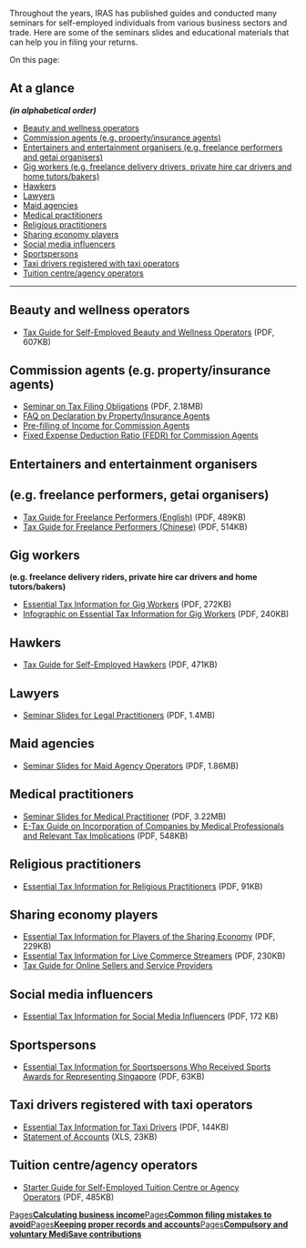 Throughout the years, IRAS has published guides and conducted many seminars for self-employed individuals from various business sectors and trade. Here are some of the seminars slides and educational materials that can help you in filing your returns.

On this page:

## At a glance

**_(in alphabetical order)_**

- [Beauty and wellness operators](https://www.iras.gov.sg/taxes/individual-income-tax/self-employed-and-partnerships/tax-obligations-by-industry-trade-or-profession#title1)
- [Commission agents (e.g. property/insurance agents)](https://www.iras.gov.sg/taxes/individual-income-tax/self-employed-and-partnerships/tax-obligations-by-industry-trade-or-profession#title2)
- [Entertainers and entertainment organisers (e.g. freelance performers and getai organisers)](https://www.iras.gov.sg/taxes/individual-income-tax/self-employed-and-partnerships/tax-obligations-by-industry-trade-or-profession#title3)
- [Gig workers (e.g. freelance delivery drivers, private hire car drivers and home tutors/bakers)](https://www.iras.gov.sg/taxes/individual-income-tax/self-employed-and-partnerships/tax-obligations-by-industry-trade-or-profession#title4)
- [Hawkers](https://www.iras.gov.sg/taxes/individual-income-tax/self-employed-and-partnerships/tax-obligations-by-industry-trade-or-profession#title5)
- [Lawyers](https://www.iras.gov.sg/taxes/individual-income-tax/self-employed-and-partnerships/tax-obligations-by-industry-trade-or-profession#title6)
- [Maid agencies](https://www.iras.gov.sg/taxes/individual-income-tax/self-employed-and-partnerships/tax-obligations-by-industry-trade-or-profession#title7)
- [Medical practitioners](https://www.iras.gov.sg/taxes/individual-income-tax/self-employed-and-partnerships/tax-obligations-by-industry-trade-or-profession#title8)
- [Religious practitioners](https://www.iras.gov.sg/taxes/individual-income-tax/self-employed-and-partnerships/tax-obligations-by-industry-trade-or-profession#title9)
- [Sharing economy players](https://www.iras.gov.sg/taxes/individual-income-tax/self-employed-and-partnerships/tax-obligations-by-industry-trade-or-profession#title10)
- [Social media influencers](https://www.iras.gov.sg/taxes/individual-income-tax/self-employed-and-partnerships/tax-obligations-by-industry-trade-or-profession#title11)
- [Sportspersons](https://www.iras.gov.sg/taxes/individual-income-tax/self-employed-and-partnerships/tax-obligations-by-industry-trade-or-profession#title12)
- [Taxi drivers registered with taxi operators](https://www.iras.gov.sg/taxes/individual-income-tax/self-employed-and-partnerships/tax-obligations-by-industry-trade-or-profession#title13)
- [Tuition centre/agency operators](https://www.iras.gov.sg/taxes/individual-income-tax/self-employed-and-partnerships/tax-obligations-by-industry-trade-or-profession#title14)

* * *

## Beauty and wellness operators

- [Tax Guide for Self-Employed Beauty and Wellness Operators](https://www.iras.gov.sg/media/docs/default-source/e-tax/starter-guide-for-self-employed-beauty-and-wellness-operators.pdf?sfvrsn=4d96c21e_14 "Starter Guide for Self Employed Beauty and Wellness Operators (pdf)") (PDF, 607KB)

## Commission agents (e.g. property/insurance agents)

- [Seminar on Tax Filing Obligations](https://www.iras.gov.sg/media/docs/default-source/uploadedfiles/pdf/tax-filing-obligations-of-self-employed-persons---commission-agents.pdf?sfvrsn=bd959ea4_12 "Tax Filing Obligations of Self-Employed Persons - Commission Agents") (PDF, 2.18MB)
- [FAQ on Declaration by Property/Insurance Agents](https://www.iras.gov.sg/taxes/individual-income-tax/self-employed-and-partnerships/calculating-my-business-income/common-filing-mistakes-to-avoid#title2)
- [Pre-filling of Income for Commission Agents](https://www.iras.gov.sg/taxes/individual-income-tax/self-employed-and-partnerships/tax-obligations-of-self-employed-persons/pre-filling-of-income-for-self-employed-persons)
- [Fixed Expense Deduction Ratio (FEDR) for Commission Agents](https://www.iras.gov.sg/taxes/individual-income-tax/self-employed-and-partnerships/business-expenses-and-deductions/fixed-expense-deduction-ratio-for-self-employed-persons)

## Entertainers and entertainment organisers

## (e.g. freelance performers, getai organisers)

- [Tax Guide for Freelance Performers (English)](https://www.iras.gov.sg/media/docs/default-source/e-tax/starter-guide-for-freelance-performers-_english.pdf?sfvrsn=5001781d_14 "Starter Guide for Freelance Performers _English (pdf)") (PDF, 489KB)
- [Tax Guide for Freelance Performers (Chinese)](https://www.iras.gov.sg/media/docs/default-source/e-tax/starter-guide-for-freelance-performers-_chinese.pdf?sfvrsn=66a3ef1e_18 "Starter Guide for Freelance Performers _Chinese (pdf)") (PDF, 514KB)

## Gig workers

**(e.g. freelance delivery riders, private hire car drivers and home tutors/bakers)**

- [Essential Tax Information for Gig Workers](https://www.iras.gov.sg/media/docs/default-source/uploadedfiles/pdf/essential-tax-information-for-gig-workers.pdf?sfvrsn=d70f349d_19 "Essential Tax Information for Gig Workers") (PDF, 272KB)
- [Infographic on Essential Tax Information for Gig Workers](https://www.iras.gov.sg/media/docs/default-source/uploadedfiles/pdf/iras-gigworkers-infographic.pdf?sfvrsn=246668d3_14 "Infographic on Essential Tax Information for Gig Workers") (PDF, 240KB)

## Hawkers

- [Tax Guide for Self-Employed Hawkers](https://www.iras.gov.sg/media/docs/default-source/e-tax/tax-guide-for-hawkers_v1.pdf?sfvrsn=aec05dbe_18 "Tax Guide for Self-Employed Hawkers") (PDF, 471KB)

## Lawyers

- [Seminar Slides for Legal Practitioners](https://www.iras.gov.sg/media/docs/default-source/uploadedfiles/pdf/educational-talk-for-legal-practitioners.pdf?sfvrsn=9c1b2248_7 "Educational Talk for Legal Practitioners") (PDF, 1.4MB)

## Maid agencies

- [Seminar Slides for Maid Agency Operators](https://www.iras.gov.sg/media/docs/default-source/uploadedfiles/pdf/seminar-slides-for-maid-agency-operators.pdf?sfvrsn=f0e90fed_2 "Seminar Slides for Maid Agency Operators (pdf)") (PDF, 1.86MB)

## Medical practitioners

- [Seminar Slides for Medical Practitioner](https://www.iras.gov.sg/media/docs/default-source/e-tax/tax-obligations-of-a-medical-practitioner.pdf?sfvrsn=35051ed8_10 "Tax Obligations of a Medical Practitioner") (PDF, 3.22MB)
- [E-Tax Guide on Incorporation of Companies by Medical Professionals and Relevant Tax Implications](https://www.iras.gov.sg/media/docs/default-source/e-tax/etaxguide-on-corporatisation-and-tax-implications.pdf?sfvrsn=a242741_37 "Circular on Incorporation of Companies by Medical Professionals and Relevant Tax Implications") (PDF, 548KB)

## Religious practitioners

- [Essential Tax Information for Religious Practitioners](https://www.iras.gov.sg/media/docs/default-source/uploadedfiles/pdf/essential-tax-information-for-religious-practitioners.pdf?sfvrsn=2742ae97_11 "Essential Tax Information for Religious Practitioners") (PDF, 91KB)

## Sharing economy players

- [Essential Tax Information for Players of the Sharing Economy](https://www.iras.gov.sg/media/docs/default-source/uploadedfiles/pdf/essential-tax-information-for-players-of-the-sharing-economy.pdf?sfvrsn=53851868_13 "Essential Tax Information for Players of the Sharing Economy") (PDF, 229KB)
- [Essential Tax Information for Live Commerce Streamers](https://www.iras.gov.sg/docs/default-source/individual-income-tax/self-employed-and-partnerships/essential-tax-information-for-live-commerce-streamers.pdf?sfvrsn=4c7b074a_25) (PDF, 230KB)
- [Tax Guide for Online Sellers and Service Providers](https://www.iras.gov.sg/taxes/individual-income-tax/self-employed-and-partnerships/tax-obligations-by-industry-trade-or-profession/tax-guide-for-online-sellers-and-service-providers)

## Social media influencers

- [Essential Tax Information for Social Media Influencers](https://www.iras.gov.sg/media/docs/default-source/uploadedfiles/pdf/social-media-influencer.pdf?sfvrsn=6204a1de_15 "Essential Tax Information for Social Media Influencers such as Bloggers and YouTubers") (PDF, 172 KB)

## Sportspersons

- [Essential Tax Information for Sportspersons Who Received Sports Awards for Representing Singapore](https://www.iras.gov.sg/media/docs/default-source/uploadedfiles/pdf/faqs-for-sportspersons.pdf?sfvrsn=59ac7efb_7 "FAQ for Sportspersons") (PDF, 63KB)

## Taxi drivers registered with taxi operators

- [Essential Tax Information for Taxi Drivers](https://www.iras.gov.sg/media/docs/default-source/uploadedfiles/pdf/taxi-driver-obligations-(doc).pdf?sfvrsn=34f2bf3e_17 "Essential Tax Information for Taxi Drivers") (PDF, 144KB)
- [Statement of Accounts](https://www.iras.gov.sg/media/docs/default-source/uploadedfiles/xls/copy-of-online-statement-of-accounts(taxidriver).xls?sfvrsn=afa82f29_2 "working sheet for taxi driver") (XLS, 23KB)

## Tuition centre/agency operators

- [Starter Guide for Self-Employed Tuition Centre or Agency Operators](https://www.iras.gov.sg/media/docs/default-source/e-tax/starter-guide-for-self-employed-tuition-centre-or-agency-operators.pdf?sfvrsn=8e6adb7d_10 "Starter Guide for Self Employed Tuition Centre or Agency Operators (pdf)") (PDF, 485KB)

[Pages**Calculating business income**](https://www.iras.gov.sg/taxes/individual-income-tax/self-employed-and-partnerships/calculating-my-business-income/calculating-business-income)[Pages**Common filing mistakes to avoid**](https://www.iras.gov.sg/taxes/individual-income-tax/self-employed-and-partnerships/calculating-my-business-income/common-filing-mistakes-to-avoid)[Pages**Keeping proper records and accounts**](https://www.iras.gov.sg/taxes/individual-income-tax/self-employed-and-partnerships/keeping-proper-records-and-accounts)[Pages**Compulsory and voluntary MediSave contributions**](https://www.iras.gov.sg/taxes/individual-income-tax/basics-of-individual-income-tax/tax-reliefs-rebates-and-deductions/tax-reliefs/compulsory-and-voluntary-medisave-contributions)